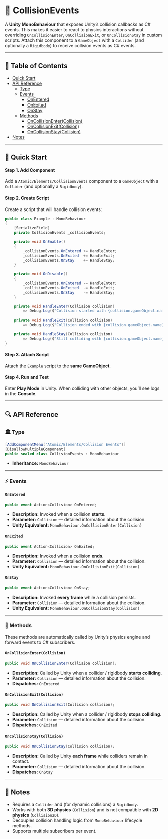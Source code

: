 # 🧩 CollisionEvents

A **Unity MonoBehaviour** that exposes Unity’s collision callbacks as C# events. This makes it easier
to react to physics interactions without overriding `OnCollisionEnter`, `OnCollisionExit`, or `OnCollisionStay` in
custom scripts. Attach this component to a `GameObject` with a `Collider` (and optionally a `Rigidbody`) to receive
collision events as C# events.

---

## 📑 Table of Contents

- [Quick Start](#-quick-start)
- [API Reference](#-api-reference)
    - [Type](#-type)
    - [Events](#-events)
        - [OnEntered](#onentered)
        - [OnExited](#onexited)
        - [OnStay](#onstay)
    - [Methods](#-methods)
        - [OnCollisionEnter(Collision)](#oncollisionentercollision)
        - [OnCollisionExit(Collision)](#oncollisionexitcollision)
        - [OnCollisionStay(Collision)](#oncollisionstaycollision)
- [Notes](#-notes)

---

## 🚀 Quick Start

#### Step 1. Add Component

Add a `Atomic/Elements/CollisionEvents` component to a `GameObject` with a `Collider` (and optionally a `Rigidbody`).

#### Step 2. Create Script

Create a script that will handle collision events:

```csharp
public class Example : MonoBehaviour
{
    [SerializeField]
    private CollisionEvents _collisionEvents;

    private void OnEnable()
    {
        _collisionEvents.OnEntered += HandleEnter;
        _collisionEvents.OnExited  += HandleExit;
        _collisionEvents.OnStay    += HandleStay;
    }

    private void OnDisable()
    {
        _collisionEvents.OnEntered -= HandleEnter;
        _collisionEvents.OnExited  -= HandleExit;
        _collisionEvents.OnStay    -= HandleStay;
    }

    private void HandleEnter(Collision collision)
        => Debug.Log($"Collision started with {collision.gameObject.name}");

    private void HandleExit(Collision collision)
        => Debug.Log($"Collision ended with {collision.gameObject.name}");

    private void HandleStay(Collision collision)
        => Debug.Log($"Still colliding with {collision.gameObject.name}");
}
```

#### Step 3. Attach Script

Attach the `Example` script to the **same GameObject**.

#### Step 4. Run and Test

Enter **Play Mode** in Unity. When colliding with other objects, you’ll see logs in the **Console**.

---

## 🔍 API Reference

### 🏛️ Type <div id="-type"></div>

```csharp
[AddComponentMenu("Atomic/Elements/Collision Events")]
[DisallowMultipleComponent]
public sealed class CollisionEvents : MonoBehaviour
```

- **Inheritance:** `MonoBehaviour`

---

### ⚡ Events

#### `OnEntered`

```csharp
public event Action<Collision> OnEntered;
```

- **Description:** Invoked when a collision **starts**.
- **Parameter:** `Collision` — detailed information about the collision.
- **Unity Equivalent:** `MonoBehaviour.OnCollisionEnter(Collision)`

#### `OnExited`

```csharp
public event Action<Collision> OnExited;
```

- **Description:** Invoked when a collision **ends**.
- **Parameter:** `Collision` — detailed information about the collision.
- **Unity Equivalent:** `MonoBehaviour.OnCollisionExit(Collision)`

#### `OnStay`

```csharp
public event Action<Collision> OnStay;
```

- **Description:** Invoked **every frame** while a collision persists.
- **Parameter:** `Collision` — detailed information about the collision.
- **Unity Equivalent:** `MonoBehaviour.OnCollisionStay(Collision)`

---

### 🏹 Methods

These methods are automatically called by Unity’s physics engine and forward events to C# subscribers.

#### `OnCollisionEnter(Collision)`

```csharp
public void OnCollisionEnter(Collision collision);
```

- **Description:** Called by Unity when a collider / rigidbody **starts colliding**.
- **Parameter:** `Collision` — detailed information about the collision.
- **Dispatches:** `OnEntered`

#### `OnCollisionExit(Collision)`

```csharp
public void OnCollisionExit(Collision collision);
```

- **Description:** Called by Unity when a collider / rigidbody **stops colliding**.
- **Parameter:** `Collision` — detailed information about the collision.
- **Dispatches:** `OnExited`

#### `OnCollisionStay(Collision)`

```csharp
public void OnCollisionStay(Collision collision);
```

- **Description:** Called by Unity **each frame** while colliders remain in contact.
- **Parameter:** `Collision` — detailed information about the collision.
- **Dispatches:** `OnStay`

---

## 📝 Notes

- Requires a `Collider` and (for dynamic collisions) a `Rigidbody`.
- Works with both **3D physics** (`Collision`) and is not compatible with **2D physics** (`Collision2D`).
- Decouples collision handling logic from `MonoBehaviour` lifecycle methods.
- Supports multiple subscribers per event.